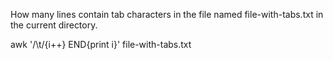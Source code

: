 How many lines contain tab characters in the file named file-with-tabs.txt in the current directory.

awk '/\t/{i++} END{print i}' file-with-tabs.txt 